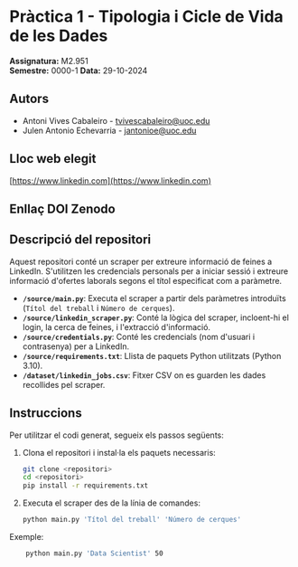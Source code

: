 # Pràctica 1 - Tipologia i Cicle de Vida de les Dades  
**Assignatura:** M2.951  
**Semestre:** 0000-1
**Data:** 29-10-2024  

## Autors
- Antoni Vives Cabaleiro - tvivescabaleiro@uoc.edu  
- Julen Antonio Echevarria - jantonioe@uoc.edu  

## Lloc web elegit
[https://www.linkedin.com](https://www.linkedin.com)

## Enllaç DOI Zenodo



## Descripció del repositori
Aquest repositori conté un scraper per extreure informació de feines a LinkedIn. S'utilitzen les credencials personals per a iniciar sessió i extreure informació d'ofertes laborals segons el títol especificat com a paràmetre.

- **`/source/main.py`**: Executa el scraper a partir dels paràmetres introduïts (`Títol del treball` i `Número de cerques`).
- **`/source/linkedin_scraper.py`**: Conté la lògica del scraper, incloent-hi el login, la cerca de feines, i l'extracció d'informació.
- **`/source/credentials.py`**: Conté les credencials (nom d'usuari i contrasenya) per a LinkedIn.
- **`/source/requirements.txt`**: Llista de paquets Python utilitzats (Python 3.10).
- **`/dataset/linkedin_jobs.csv`**: Fitxer CSV on es guarden les dades recollides pel scraper.

## Instruccions
Per utilitzar el codi generat, segueix els passos següents:

1. Clona el repositori i instal·la els paquets necessaris:
   ```bash
   git clone <repositori>
   cd <repositori>
   pip install -r requirements.txt
   ```
2. Executa el scraper des de la línia de comandes:
   ```bash
   python main.py 'Títol del treball' 'Número de cerques'
   ```
Exemple:

```bash
    python main.py 'Data Scientist' 50
   ```
